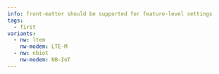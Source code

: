 ```yaml
---
info: front-matter should be supported for feature-level settings
tags:
  - first
variants:
  - nw: ltem
    nw-modem: LTE-M
  - nw: nbiot
    nw-modem: NB-IoT
---
```

